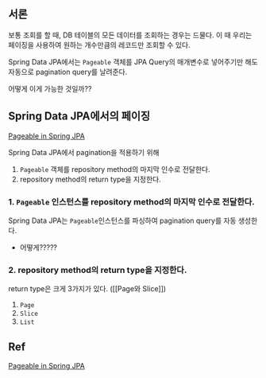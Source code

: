## 서론

보통 조회를 할 때, DB 테이블의 모든 데이터를 조회하는 경우는 드물다.
이 때 우리는 페이징을 사용하여 원하는 개수만큼의 레코드만 조회할 수 있다.

Spring Data JPA에서는 `Pageable` 객체를 JPA Query의 매개변수로 넣어주기만 해도 자동으로 pagination query를 날려준다.

어떻게 이게 가능한 것일까??

## Spring Data JPA에서의 페이징

[Pageable in Spring JPA](https://medium.com/@avocadi/pageable-in-spring-jpa-84e75e0c69f1)

Spring Data JPA에서 pagination을 적용하기 위해
1. `Pageable` 객체를 repository method의 마지막 인수로 전달한다.
2. repository method의 return type을 지정한다.

### 1. `Pageable` 인스턴스를 repository method의 마지막 인수로 전달한다.

Spring Data JPA는 `Pageable`인스턴스를 파싱하여 pagination query를 자동 생성한다.
- 어떻게?????

### 2. repository method의 return type을 지정한다.

return type은 크게 3가지가 있다. ([[Page와 Slice]])
1. `Page`
2. `Slice`
3. `List`




## Ref

[Pageable in Spring JPA](https://medium.com/@avocadi/pageable-in-spring-jpa-84e75e0c69f1)